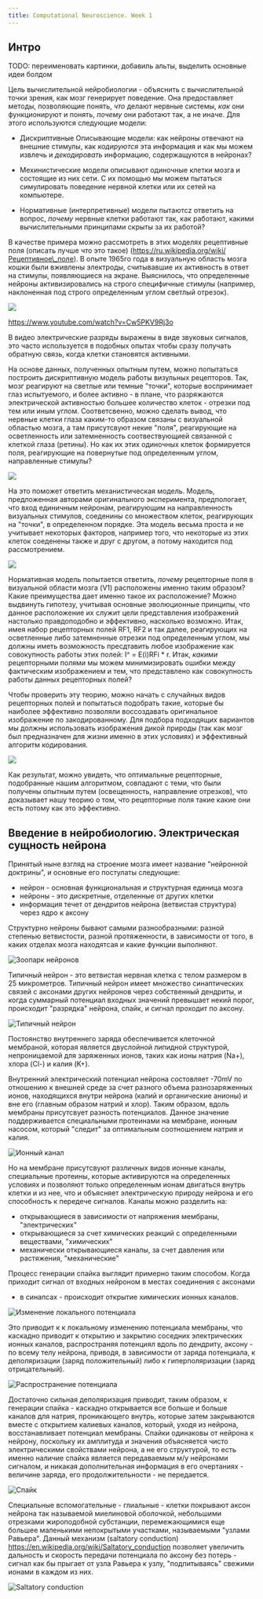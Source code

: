 ```yaml
---
title: Computational Neuroscience. Week 1
---
```


## Интро

TODO: переименовать картинки, добавиль альты, выделить основные идеи болдом

Цель вычислительной нейробиологии - объяснить с вычислительной точки зрения,
как мозг генерирует поведение. Она предоставляет методы, позволяющие понять,
*что* делают нервные системы, *как* они функционируют и понять, *почему* они
работают так, а не иначе. Для этого используются следующие модели:

- Дискриптивные Описывающие модели: как нейроны отвечают на внешние стимулы, как *кодируются*
  эта информация и как мы можем извлечь и *декодировать* информацию,
  содержащуются в нейронах?

- Мехинистические модели описывают одиночные клетки мозга и состоящие из них
  сети. С их помощью мы можем пытаться симулировать поведение нервной клетки
  или их сетей на компьютере.

- Нормативные (интерпретивные) модели пытаютсz ответить на вопрос, *почему*
  нервные клетки работают так, как работают, какими вычислительными принципами
  скрыты за их работой?

В качестве примера можно рассмотреть в этих моделях рецептивные поля (описать
лучше что это такое) (https://ru.wikipedia.org/wiki/Рецептивное\_поле). В опыте
1965го года в визуальную область мозга кошки были вживлены электроды,
считывавшие их активность в ответ на стимулы, появляющиеся на экране.
Выяснилось, что определенные нейроны активизировались на строго специфичные
стимулы (например, наклоненная под строго определенным углом светлый отрезок).

![](/images/computational-neuroscience/1/1.jpg)

https://www.youtube.com/watch?v=Cw5PKV9Rj3o

В видео электрические разряды выражены в виде звуковых сигналов, это часто
используется в подобных опытах чтобы сразу получать обратную связь, когда
клетки становятся активными.

На основе данных, полученных опытным путем, можно попытаться построить
дискриптивную модель работы визульных рецепторов. Так, мозг
реагируют на светлые или темные "точки", которые воспринимает глаз испытуемого,
и более активно - в плане, что разряжаются электрической активностью большее
количество клеток - отрезки под тем или иным углом. Соответсвенно, можно
сделать вывод, что нервные клетки глаза каким-то образом связаны с визуальной
областью мозга, а там присутсвуют некие "поля", реагирующие на осветленность или
затемненность соотвествующией связанной с клеткой глаза (ретины). Но как их
этих одиночных клеток формируется поля, реагирующие на повернутые под
определенным углом, направленные стимулы?

![](/images/computational-neuroscience/1/2.jpg)

На это поможет ответить механистическая модель. Модель, предложенная авторами
оригинального эксперимента, предпологает, что вход единичным нейронам,
реагирующим на направленность визуальных стимулов, соеденины со множеством
клеток, реагирующих на "точки", в определенном порядке. Эта модель весьма
проста и не учитывает некоторых факторов, например того, что некоторые из
этих клеток соеденены также и друг с другом, а потому находится под
рассмотрением.

![](/images/computational-neuroscience/1/3.jpg)

Нормативная модель попытается ответить, *почему* рецепторные поля в визуальной
области мозга (V1) расположены именно таким образом? Какие преимущества дает
именно такое их расположение? Можно выдвинуть гипотезу, учитывая основные
эволюционные принципы, что данное расположение
их служит цели представления изображений настолько правдоподобно и эффективно,
насколько возможно. Итак, имея набор рецепторных полей RF1, RF2 и так далее,
реагирующих на осветленные либо затемненные отрезки под определенным углом, мы
должны иметь возможность пресдтавить любое изображение как совокупность работы
этих полей: I^ = E(i)RFi * r. Итак, *какими* рецепторными полями мы можем
минимизировать ошибки между фактическим изображением и тем, что представлено
как совокупность работы данных рецепторных полей?

Чтобы проверить эту теорию, можно начать с случайных видов рецепторных полей и
попытаться подобрать такие, которые бы наиболее эффективно позволяли
воссоздавать оригинальное изображение по закодированному. Для подбора
подходящих вариантов мы должны использовать изображения дикой природы (так как
мозг был предназначен для жизни именно в этих условиях) и эффективный алгоритм
кодирования.

![](/images/computational-neuroscience/1/4.jpg)

Как результат, можно увидеть, что оптимальные рецепторные, подобранные нашим
алгоритмом, совпадают с теми, что были получены опытным путем (освещенность,
направление отрезков), что доказывает нашу теорию о том, что рецепторные поля
такие какие они есть потому как это эффективно.

## Введение в нейробиологию. Электрическая сущность нейрона

Принятый ныне взгляд на строение мозга имеет название "нейронной доктрины", и
основные его постулаты следующие:

- нейрон - основная функциональная и структурная единица мозга
- нейроны - это дискретные, отделенные от других клетки
- информация течет от дендритов нейрона (ветвистая структура) через ядро к аксону

Структурно нейроны бывают самыми разнообразными:
разной степенью ветвистости, разной протяженности, в зависимости от того, в
каких отделах мозга находятсая и какие функции выполняют.

![Зоопарк нейронов](/images/computational-neuroscience/1/5-neuro-zoo.jpg)

Типичный нейрон - это ветвистая нервная клетка с телом размером в 25 микрометров.
Типичный нейрон имеет
множество синаптических связей с аксонами других нейронов через собственный
дендриты, и когда суммарный потенциал входных значений превышает некий порог,
происходит "разрядка" нейрона, спайк, и сигнал проходит по аксону.

![Типичный нейрон](/images/computational-neuroscience/1/6-tupical-neuron.jpg)

Постоянство внутреннего заряда обеспечивается клеточной мембраной, которая
является двуслойной липидной структурой, непроницаемой для заряженных ионов,
таких как ионы натрия (Na+), хлора (Cl-) и калия (K+).

Внутренний электрический потенциал нейрона состовляет -70mV по отношению к
внешней среде за счет разного
объема разнозаряженных ионов, находящихся внутри нейрона (калий и органические
анионы) и вне его (главным образом натрий и хлор). Таким
образом, вдоль мембраны присутсвует разность потенциалов. Данное значение
поддерживается специальными протеинами на мембране, ионным насосом, который
"следит" за оптимальным соотношением натрия и калия.

![Ионный канал](/images/computational-neuroscience/1/7-ionic-gate.jpg)

Но на мембране
присутсвуют различных видов ионные каналы, специальные протеины,
которые активируются на определенных условиях и позволяют только определенным ионам двигаться
внутрь клетки и из нее, что и объясняет электрическую природу нейрона и
его способность к передече сигналов. Каналы
можно разделить на:

- открывающиеся в зависимости от напряжения мембраны, "электрических"
- открывающиеся за счет химических реакций с определенными веществами,
  "химических"
- механически открывающиеся каналы, за счет давления или растяжения,
  "механические"

Процесс генерации спайка выглядит примерно таким способом.
Когда приходит сигнал от входных нейроном в местах соединения с аксонами
- в синапсах - происходит открытие химических ионных каналов.

![Изменение локального потенциала](/images/computational-neuroscience/1/8-local-potential.jpg)

Это приводит к
к локальному изменению потенциала мембраны, что каскадно приводит к открытию и
закрытию соседних электрических ионных каналов, распространяя потенциял вдоль по
дендриту, аксону - по всему телу нейрона, приводя, в зависимости от заряда
потенциала, к деполяризации (заряд положительный) либо к гиперполяризации
(заряд отрицательный).

![Распространение потенциала](/images/computational-neuroscience/1/9-action-potential.gif)

Достаточно сильная деполяризация приводит, таким
образом, к генерации спайка - каскадно открывается все больше и больше
каналов для натрия, проникающего внутрь, которые затем закрываются вместе с
открытием калиевых каналов, который, уходя из нейрона, восстанавливает
потенциал мембраны. Спайки  одинаковы от нейрона к нейрону, поскольку
их амплитуда и значения объясняется чисто электрическими свойствами нейрона, а не его структурой,
то есть именно наличие спайка является передаваемым м/у нейронами сигналом, и
никакая дополнительная информация в его очертаниях - величине заряда, его
продолжительности - не передается.

![Спайк](/images/computational-neuroscience/1/10-spike.jpg)

Специальные вспомогательные - глиальные - клетки покрывают аксон нейрона так называемой
миелиновой оболочкой, небольшими отрезками жироподобной субстанции, перемежающимися еще большее
маленькими непокрытыми участками, называемыми "узлами Равьера". Данный механизм
(saltatory conduction)
https://en.wikipedia.org/wiki/Saltatory_conduction
позволяет увеличить дальность и скорость передачи потенциала по аксону без
потерь - сигнал как бы прыгает от узла Равьера к узлу, "подпитываясь" свежими
ионами в каждом из них.

![Saltatory conduction](https://upload.wikimedia.org/wikipedia/commons/thumb/4/48/Saltatory_Conduction.gif/800px-Saltatory_Conduction.gif)
